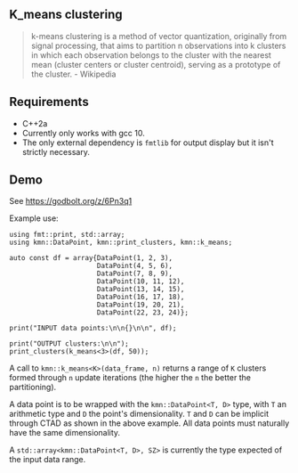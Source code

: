 ## K_means clustering
> k-means clustering is a method of vector quantization, originally from
> signal processing, that aims to partition n observations into k
> clusters in which each observation belongs to the cluster with the
> nearest mean (cluster centers or cluster centroid), serving as a
> prototype of the cluster.
> \- Wikipedia

## Requirements
- C++2a
- Currently only works with gcc 10.
- The only external dependency is `fmtlib` for output display but it isn't strictly necessary.

## Demo
See https://godbolt.org/z/6Pn3q1

Example use:

    using fmt::print, std::array;
    using kmn::DataPoint, kmn::print_clusters, kmn::k_means;
        
    auto const df = array{DataPoint(1, 2, 3),
                          DataPoint(4, 5, 6),
                          DataPoint(7, 8, 9),
                          DataPoint(10, 11, 12),
                          DataPoint(13, 14, 15),
                          DataPoint(16, 17, 18),
                          DataPoint(19, 20, 21),
                          DataPoint(22, 23, 24)};
        
    print("INPUT data points:\n\n{}\n\n", df);
        
    print("OUTPUT clusters:\n\n");
    print_clusters(k_means<3>(df, 50));
A call to `kmn::k_means<K>(data_frame, n)` returns a range of `K` clusters formed through `n` update iterations (the higher the `n` the better the partitioning).

A data point is to be wrapped with the `kmn::DataPoint<T, D>` type, with `T` an arithmetic type and `D` the point's dimensionality. `T` and `D` can be implicit through CTAD as shown in the above example. All data points must naturally have the same dimensionality.

A `std::array<kmn::DataPoint<T, D>, SZ>` is currently the type expected of the input data range.
